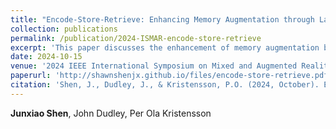 ```yaml
---
title: "Encode-Store-Retrieve: Enhancing Memory Augmentation through Language-Encoded Egocentric Perception"
collection: publications
permalink: /publication/2024-ISMAR-encode-store-retrieve
excerpt: 'This paper discusses the enhancement of memory augmentation by utilizing language-encoded egocentric perception, offering novel insights and techniques for improving cognitive assistance systems.'
date: 2024-10-15
venue: '2024 IEEE International Symposium on Mixed and Augmented Reality (ISMAR)'
paperurl: 'http://shawnshenjx.github.io/files/encode-store-retrieve.pdf'
citation: 'Shen, J., Dudley, J., & Kristensson, P.O. (2024, October). Encode-Store-Retrieve: Enhancing Memory Augmentation through Language-Encoded Egocentric Perception. In 2024 IEEE International Symposium on Mixed and Augmented Reality.'
---
```

**Junxiao Shen**, John Dudley, Per Ola Kristensson

